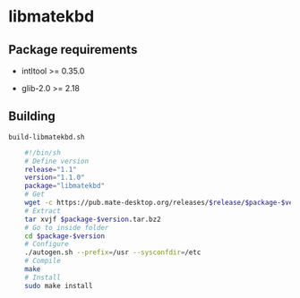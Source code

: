 # libmatekbd

## Package requirements

  * intltool >= 0.35.0

  * glib-2.0 >= 2.18

## Building

`build-libmatekbd.sh`

```bash
    #!/bin/sh
    # Define version
    release="1.1"
    version="1.1.0"
    package="libmatekbd"
    # Get
    wget -c https://pub.mate-desktop.org/releases/$release/$package-$version.tar.bz2
    # Extract
    tar xvjf $package-$version.tar.bz2
    # Go to inside folder
    cd $package-$version
    # Configure
    ./autogen.sh --prefix=/usr --sysconfdir=/etc
    # Compile
    make
    # Install
    sudo make install
```

